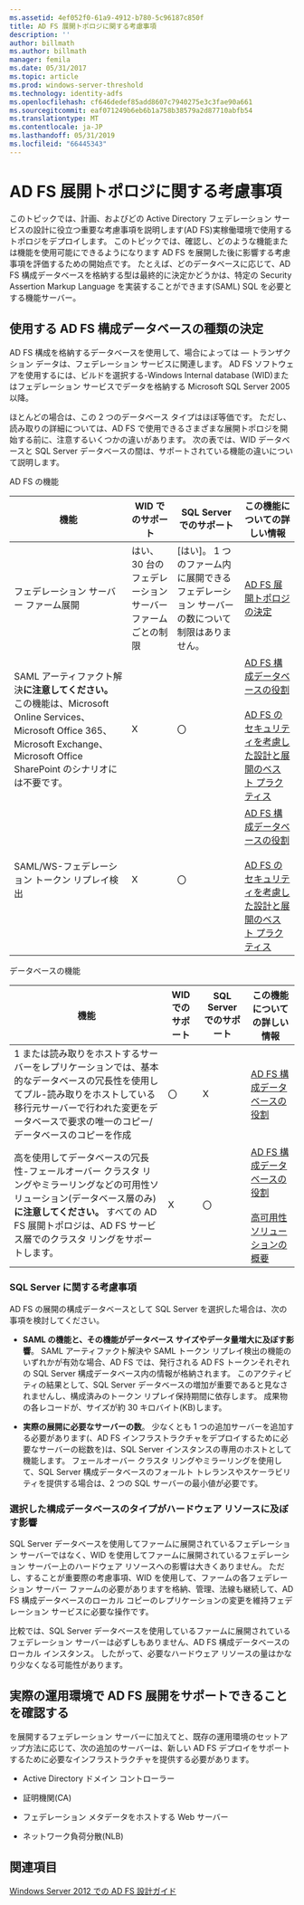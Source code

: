 ```yaml
---
ms.assetid: 4ef052f0-61a9-4912-b780-5c96187c850f
title: AD FS 展開トポロジに関する考慮事項
description: ''
author: billmath
ms.author: billmath
manager: femila
ms.date: 05/31/2017
ms.topic: article
ms.prod: windows-server-threshold
ms.technology: identity-adfs
ms.openlocfilehash: cf646dedef85add8607c7940275e3c3fae90a661
ms.sourcegitcommit: eaf071249b6eb6b1a758b38579a2d87710abfb54
ms.translationtype: MT
ms.contentlocale: ja-JP
ms.lasthandoff: 05/31/2019
ms.locfileid: "66445343"
---
```

# <a name="ad-fs-deployment-topology-considerations"></a>AD FS 展開トポロジに関する考慮事項

このトピックでは、計画、およびどの Active Directory フェデレーション サービスの設計に役立つ重要な考慮事項を説明します\(AD FS\)実稼働環境で使用するトポロジをデプロイします。 このトピックでは、確認し、どのような機能または機能を使用可能にできるようになります AD FS を展開した後に影響する考慮事項を評価するための開始点です。 たとえば、どのデータベースに応じて、AD FS 構成データベースを格納する型は最終的に決定かどうかは、特定の Security Assertion Markup Language を実装することができます\(SAML\) SQL を必要とする機能サーバー。  

## <a name="determining-which-type-of-ad-fs-configuration-database-to-use"></a>使用する AD FS 構成データベースの種類の決定  
AD FS 構成を格納するデータベースを使用して、場合によっては — トランザクション データは、フェデレーション サービスに関連します。 AD FS ソフトウェアを使用するには、ビルドを選択する\-Windows Internal database \(WID\)またはフェデレーション サービスでデータを格納する Microsoft SQL Server 2005 以降。  

ほとんどの場合は、この 2 つのデータベース タイプはほぼ等価です。 ただし、読み取りの詳細については、AD FS で使用できるさまざまな展開トポロジを開始する前に、注意するいくつかの違いがあります。 次の表では、WID データベースと SQL Server データベースの間は、サポートされている機能の違いについて説明します。  

AD FS の機能  

|機能|WID でのサポート|SQL Server でのサポート|この機能についての詳しい情報|  
|-----------|---------------------|----------------------------|---------------------------------------|  
|フェデレーション サーバー ファーム展開|はい、30 台のフェデレーション サーバー ファームごとの制限|[はい]。 1 つのファーム内に展開できるフェデレーション サーバーの数について制限はありません。|[AD FS 展開トポロジの決定](Determine-Your-AD-FS-Deployment-Topology.md)|  
|SAML アーティファクト解決**に注意してください。** この機能は、Microsoft Online Services、Microsoft Office 365、Microsoft Exchange、Microsoft Office SharePoint のシナリオには不要です。|X|〇|[AD FS 構成データベースの役割](../../ad-fs/technical-reference/The-Role-of-the-AD-FS-Configuration-Database.md)<br /><br />[AD FS のセキュリティを考慮した設計と展開のベスト プラクティス](Best-Practices-for-Secure-Planning-and-Deployment-of-AD-FS.md)|  
|SAML\/WS\-フェデレーション トークン リプレイ検出|X|〇|[AD FS 構成データベースの役割](../../ad-fs/technical-reference/The-Role-of-the-AD-FS-Configuration-Database.md)<br /><br />[AD FS のセキュリティを考慮した設計と展開のベスト プラクティス](Best-Practices-for-Secure-Planning-and-Deployment-of-AD-FS.md)|  

データベースの機能  

|機能|WID でのサポート|SQL Server でのサポート|この機能についての詳しい情報|  
|-----------|---------------------|----------------------------|---------------------------------------|  
|1 または読み取りをホストするサーバーをレプリケーションでは、基本的なデータベースの冗長性を使用してプル\-読み取りをホストしている移行元サーバーで行われた変更をデータベースで要求の唯一のコピー\/データベースのコピーを作成|〇|X|[AD FS 構成データベースの役割](../../ad-fs/technical-reference/The-Role-of-the-AD-FS-Configuration-Database.md)|  
|高を使用してデータベースの冗長性\-フェールオーバー クラスタ リングやミラーリングなどの可用性ソリューション\(データベース層のみ\)**に注意してください。** すべての AD FS 展開トポロジは、AD FS サービス層でのクラスタ リングをサポートします。|X|〇|[AD FS 構成データベースの役割](../../ad-fs/technical-reference/The-Role-of-the-AD-FS-Configuration-Database.md)<br /><br />[高可用性ソリューションの概要](https://go.microsoft.com/fwlink/?LinkId=179853)|  

### <a name="sql-server-considerations"></a>SQL Server に関する考慮事項  
AD FS の展開の構成データベースとして SQL Server を選択した場合は、次の事項を検討してください。  

-   **SAML の機能と、その機能がデータベース サイズやデータ量増大に及ぼす影響**。 SAML アーティファクト解決や SAML トークン リプレイ検出の機能のいずれかが有効な場合、AD FS では、発行される AD FS トークンそれぞれの SQL Server 構成データベース内の情報が格納されます。 このアクティビティの結果として、SQL Server データベースの増加が重要であると見なされませんし、構成済みのトークン リプレイ保持期間に依存します。 成果物の各レコードが、サイズが約 30 キロバイト\(KB\)します。  

-   **実際の展開に必要なサーバーの数**。 少なくとも 1 つの追加サーバーを追加する必要があります\(、AD FS インフラストラクチャをデプロイするために必要なサーバーの総数を\)は、SQL Server インスタンスの専用のホストとして機能します。 フェールオーバー クラスタ リングやミラーリングを使用して、SQL Server 構成データベースのフォールト トレランスやスケーラビリティを提供する場合は、2 つの SQL サーバーの最小値が必要です。  

### <a name="how-the-configuration-database-type-you-select-may-impact-hardware-resources"></a>選択した構成データベースのタイプがハードウェア リソースに及ぼす影響  
SQL Server データベースを使用してファームに展開されているフェデレーション サーバーではなく、WID を使用してファームに展開されているフェデレーション サーバー上のハードウェア リソースへの影響は大きくありません。 ただし、することが重要際の考慮事項、WID を使用して、ファームの各フェデレーション サーバー ファームの必要がありますを格納、管理、法線も継続して、AD FS 構成データベースのローカル コピーのレプリケーションの変更を維持フェデレーション サービスに必要な操作です。  

比較では、SQL Server データベースを使用しているファームに展開されているフェデレーション サーバーは必ずしもありません、AD FS 構成データベースのローカル インスタンス。 したがって、必要なハードウェア リソースの量はかなり少なくなる可能性があります。  

## <a name="verifying-that-your-production-environment-can-support-an-ad-fs-deployment"></a>実際の運用環境で AD FS 展開をサポートできることを確認する  
を展開するフェデレーション サーバーに加えてと、既存の運用環境のセットアップ方法に応じて、次の追加のサーバーは、新しい AD FS デプロイをサポートするために必要なインフラストラクチャを提供する必要があります。  

-   Active Directory ドメイン コントローラー  

-   証明機関\(CA\)  

-   フェデレーション メタデータをホストする Web サーバー  

-   ネットワーク負荷分散\(NLB\)  

## <a name="see-also"></a>関連項目
[Windows Server 2012 での AD FS 設計ガイド](AD-FS-Design-Guide-in-Windows-Server-2012.md)
